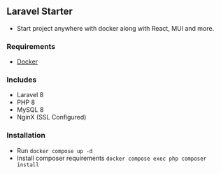 ## Laravel Starter

- Start project anywhere with docker along with React, MUI and more.


### Requirements

- [Docker](https://www.docker.com/)


### Includes

- Laravel 8
- PHP 8
- MySQL 8
- NginX (SSL Configured)


### Installation

- Run `docker compose up -d`
- Install composer requirements `docker compose exec php composer install`